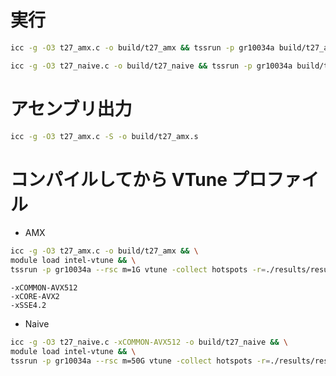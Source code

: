 # 実行

```sh
icc -g -O3 t27_amx.c -o build/t27_amx && tssrun -p gr10034a build/t27_amx
```

```sh
icc -g -O3 t27_naive.c -o build/t27_naive && tssrun -p gr10034a build/t27_naive
```

# アセンブリ出力

```sh
icc -g -O3 t27_amx.c -S -o build/t27_amx.s
```

# コンパイルしてから VTune プロファイル

- AMX
```sh
icc -g -O3 t27_amx.c -o build/t27_amx && \
module load intel-vtune && \
tssrun -p gr10034a --rsc m=1G vtune -collect hotspots -r=./results/result_amx build/t27_amx
```

```
-xCOMMON-AVX512
-xCORE-AVX2
-xSSE4.2
```

- Naive
```sh
icc -g -O3 t27_naive.c -xCOMMON-AVX512 -o build/t27_naive && \
module load intel-vtune && \
tssrun -p gr10034a --rsc m=50G vtune -collect hotspots -r=./results/result_naive build/t27_naive
```
